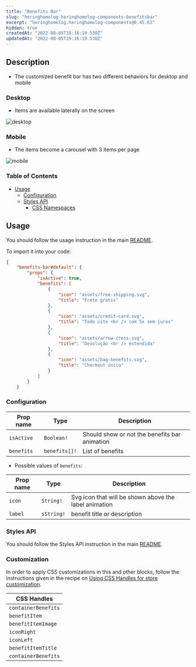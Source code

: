 ```yaml
---
title: "Benefits Bar"
slug: "heringhomolog-heringhomolog-components-benefitsbar"
excerpt: "heringhomolog.heringhomolog-components@0.45.63"
hidden: true
createdAt: "2022-08-05T19:16:19.530Z"
updatedAt: "2022-08-05T19:16:19.530Z"
---
```

## Description

- The customized benefit bar has two different behaviors for desktop and mobile

### Desktop

- Items are available laterally on the screen

![desktop](https://res.cloudinary.com/acct/image/upload/v1600183243/acct/bar-desktop_tfsu5s.png)

### Mobile

- The items become a carousel with 3 items per page

![mobile](https://res.cloudinary.com/acct/image/upload/v1600183404/acct/Captura_de_tela_de_2020-09-15_12-22-59_tcga9v.png)

### Table of Contents

- [Usage](#usage)
  - [Configuration](#configuration)
  - [Styles API](#styles-api)
    - [CSS Namespaces](#css-namespaces)

## Usage

You should follow the usage instruction in the main [README](/README.md#usage).

To import it into your code:

```JSON
{
    "benefits-bar#default": {
        "props": {
            "isActive": true,
            "benefits": [
                {
                    "icon": "assets/free-shipping.svg",
                    "title": "Frete grátis"
                },
                {
                    "icon": "assets/credit-card.svg",
                    "title": "Todo site <br /> com 5x sem juros"
                },
                {
                    "icon": "assets/arrow-cross.svg",
                    "title": "Devolução <br /> estendida"
                },
                {
                    "icon": "assets/bag-benefits.svg",
                    "title": "Checkout único"
                }
            ]
        }
    }
```

### Configuration

| Prop name  | Type          | Description                                   |
| ---------- | ------------- | --------------------------------------------- |
| `isActive` | `Boolean!`    | Should show or not the benefits bar animation |
| `benefits` | `benefits[]!` | List of benefits                              |

- Possible values of `benefits`:

| Prop name | Type       | Description                                           |
| --------- | ---------- | ----------------------------------------------------- |
| `icon`    | `String!`  | Svg icon that will be shown above the label animation |
| `label`   | `sString!` | benefit title or description                          |

### Styles API

You should follow the Styles API instruction in the main [README](/README.md#styles-api).

### Customization

In order to apply CSS customizations in this and other blocks, follow the instructions given in the recipe on [Using CSS Handles for store customization](https://vtex.io/docs/recipes/style/using-css-handles-for-store-customization).

| CSS Handles         |
| ------------------- |
| `containerBenefits` |
| `benefitItem`       |
| `benefitItemImage`  |
| `iconRight`         |
| `iconLeft`          |
| `benefitItemTitle`  |
| `containerBenefits` |